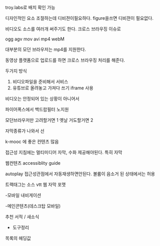 troy.labs로 배치 확인 가능

디자인적인 요소 조절하는데 디비젼이필요하다. figure을쓰면 디비젼이 필요없다.

비디오도 소스를 여러개 써주기도 한다. 크로스 브라우징 이슈로 

ogg agv mov avi mp4 webM

대부분의 모던 브라우저는 mp4를 지원한다.

동영상 플랫폼으로 업로드를 하면 크로스 브라우징 처리를 해준다. 

두가지 방식

1. 비디오파일을 준비해서 서비스
2. 유튜브로 올려놓고 가져다 쓰기 iframe 사용

비디오는 안정되어 있는 상황이 아니어서 

파이어폭스에서 백드랍필터 노지원

모던브라우저만 고려할거면 1 옛날 거도할거면 2

자막종류가 나와서 선

k-mooc 에 좋은 컨텐츠 많음

접근성 지침에는 멀티미디어 자막, 수화 제공해야된다. 특히 자막

웹컨텐츠 accessiblity guide

autoplay 접근성관점에서 자동재생하면안된다. 볼륨이 음소거 된 상태에서는 허용

트랙태그는 소스 vtt 웹 자막 포맷

-모바일 내비게이션

-메인콘텐츠(데스크탑 모바일)

추천 서적 / 새소식

- 도구정리

목록의 헤딩값